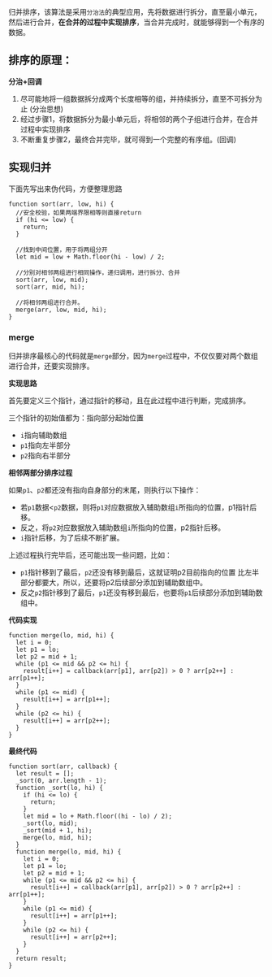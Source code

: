 归并排序，该算法是采用`分治法`的典型应用，先将数据进行拆分，直至最小单元，然后进行合并，**在合并的过程中实现排序**，当合并完成时，就能够得到一个有序的数据。

## 排序的原理：

**分治+回调**

1. 尽可能地将一组数据拆分成两个长度相等的组，并持续拆分，直至不可拆分为止 (分治思想)
2. 经过步骤1，将数据拆分为最小单元后，将相邻的两个子组进行合并，在合并过程中实现排序
3. 不断重复步骤2，最终合并完毕，就可得到一个完整的有序组。(回调)

## 实现归并

下面先写出来伪代码，方便整理思路

```
function sort(arr, low, hi) {
  //安全校验，如果两端界限相等则直接return
  if (hi <= low) {
    return;
  }

  //找到中间位置，用于将两组分开
  let mid = low + Math.floor(hi - low) / 2;

  //分别对相邻两组进行相同操作，递归调用，进行拆分、合并
  sort(arr, low, mid);
  sort(arr, mid, hi);

  //将相邻两组进行合并。
  merge(arr, low, mid, hi);
}
```

### merge

​	归并排序最核心的代码就是`merge`部分，因为`merge`过程中，不仅仅要对两个数组进行合并，还要实现排序。

**实现思路**

首先要定义三个指针，通过指针的移动，且在此过程中进行判断，完成排序。

三个指针的初始值都为：指向部分起始位置

* `i`指向辅助数组
* `p1`指向左半部分
* `p2`指向右半部分

**相邻两部分排序过程**

如果`p1`、`p2`都还没有指向自身部分的末尾，则执行以下操作：

* 若`p1`数据<`p2`数据，则将`p1`对应数据放入辅助数组`i`所指向的位置，p1指针后移。
* 反之，将`p2`对应数据放入辅助数组`i`所指向的位置，p2指针后移。
* `i`指针后移，为了后续不断扩展。

上述过程执行完毕后，还可能出现一些问题，比如：

* `p1`指针移到了最后，`p2`还没有移到最后，这就证明p2目前指向的位置 比左半部分都要大，所以，还要将p2后续部分添加到辅助数组中。
* 反之`p2`指针移到了最后，`p1`还没有移到最后，也要将`p1`后续部分添加到辅助数组中。

**代码实现**

```
function merge(lo, mid, hi) {
  let i = 0;
  let p1 = lo;
  let p2 = mid + 1;
  while (p1 <= mid && p2 <= hi) {
    result[i++] = callback(arr[p1], arr[p2]) > 0 ? arr[p2++] : arr[p1++];
  }
  while (p1 <= mid) {
    result[i++] = arr[p1++];
  }
  while (p2 <= hi) {
    result[i++] = arr[p2++];
  }
}
```

**最终代码**

```
function sort(arr, callback) {
  let result = [];
  _sort(0, arr.length - 1);
  function _sort(lo, hi) {
    if (hi <= lo) {
      return;
    }
    let mid = lo + Math.floor((hi - lo) / 2);
    _sort(lo, mid);
    _sort(mid + 1, hi);
    merge(lo, mid, hi);
  }
  function merge(lo, mid, hi) {
    let i = 0;
    let p1 = lo;
    let p2 = mid + 1;
    while (p1 <= mid && p2 <= hi) {
      result[i++] = callback(arr[p1], arr[p2]) > 0 ? arr[p2++] : arr[p1++];
    }
    while (p1 <= mid) {
      result[i++] = arr[p1++];
    }
    while (p2 <= hi) {
      result[i++] = arr[p2++];
    }
  }
  return result;
}
```

